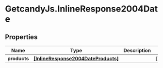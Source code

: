 # GetcandyJs.InlineResponse2004Date

## Properties

Name | Type | Description | Notes
------------ | ------------- | ------------- | -------------
**products** | [**[InlineResponse2004DateProducts]**](InlineResponse2004DateProducts.md) |  | [optional] 


